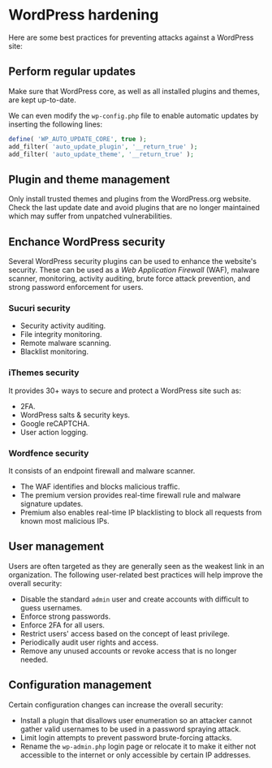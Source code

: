 # WordPress hardening

Here are some best practices for preventing attacks against a WordPress site:

## Perform regular updates

Make sure that WordPress core, as well as all installed plugins and themes, are kept up-to-date.

We can even modify the `wp-config.php` file to enable automatic updates by inserting the following lines:

```php
define( 'WP_AUTO_UPDATE_CORE', true );
add_filter( 'auto_update_plugin', '__return_true' );
add_filter( 'auto_update_theme', '__return_true' );
```

## Plugin and theme management

Only install trusted themes and plugins from the WordPress.org website. Check the last update date and avoid plugins that are no longer maintained which may suffer from unpatched vulnerabilities.

## Enchance WordPress security

Several WordPress security plugins can be used to enhance the website's security. These can be used as a _Web Application Firewall_ (WAF), malware scanner, monitoring, activity auditing, brute force attack prevention, and strong password enforcement for users.

### Sucuri security

- Security activity auditing.
- File integrity monitoring.
- Remote malware scanning.
- Blacklist monitoring.

### iThemes security

It provides 30+ ways to secure and protect a WordPress site such as:

- 2FA.
- WordPress salts & security keys.
- Google reCAPTCHA.
- User action logging.

### Wordfence security

It consists of an endpoint firewall and malware scanner.

- The WAF identifies and blocks malicious traffic.
- The premium version provides real-time firewall rule and malware signature updates.
- Premium also enables real-time IP blacklisting to block all requests from known most malicious IPs.

## User management

Users are often targeted as they are generally seen as the weakest link in an organization. The following user-related best practices will help improve the overall security:

- Disable the standard `admin` user and create accounts with difficult to guess usernames.
- Enforce strong passwords.
- Enforce 2FA for all users.
- Restrict users' access based on the concept of least privilege.
- Periodically audit user rights and access.
- Remove any unused accounts or revoke access that is no longer needed.

## Configuration management

Certain configuration changes can increase the overall security:

- Install a plugin that disallows user enumeration so an attacker cannot gather valid usernames to be used in a password spraying attack.
- Limit login attempts to prevent password brute-forcing attacks.
- Rename the `wp-admin.php` login page or relocate it to make it either not accessible to the internet or only accessible by certain IP addresses.
